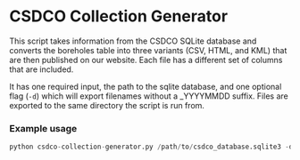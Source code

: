 # CSDCO Collection Generator

This script takes information from the CSDCO SQLite database and converts the boreholes table into three variants (CSV, HTML, and KML) that are then published on our website. Each file has a different set of columns that are included.

It has one required input, the path to the sqlite database, and one optional flag (```-d```) which will export filenames without a \_YYYYMMDD suffix. Files are exported to the same directory the script is run from.

### Example usage
```python
python csdco-collection-generator.py /path/to/csdco_database.sqlite3 -d
```
